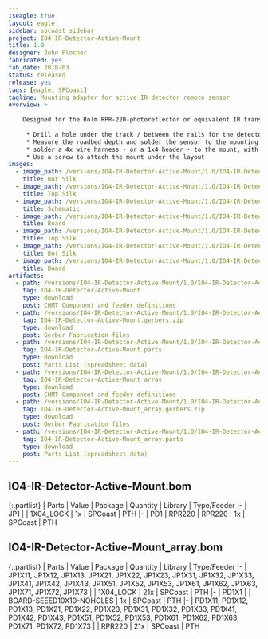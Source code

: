 ```yaml
---
iseagle: true
layout: eagle
sidebar: spcoast_sidebar
project: IO4-IR-Detector-Active-Mount
title: 1.0
designer: John Plocher
fabricated: yes
fab_date: 2018-03
status: released
release: yes
tags: [eagle, SPCoast]
tagline: Mounting adapter for active IR detector remote sensor
overview: >
    
    Designed for the Rolm RPR-220-photoreflector or equivalent IR transmitter/Detector
    
     * Drill a hole under the track / between the rails for the detector sensor 
     * Measure the roadbed depth and solder the sensor to the mounting plate such that the sensor does not extend up past the ties
     * solder a 4x wire harness - or a 1x4 header - to the mount, with the pins/wires facing down / away from the sensor
     * Use a screw to attach the mount under the layout
images:
  - image_path: /versions/IO4-IR-Detector-Active-Mount/1.0/IO4-IR-Detector-Active-Mount_array.bot.brd.png
    title: Bot Silk
  - image_path: /versions/IO4-IR-Detector-Active-Mount/1.0/IO4-IR-Detector-Active-Mount_array.top.brd.png
    title: Top Silk
  - image_path: /versions/IO4-IR-Detector-Active-Mount/1.0/IO4-IR-Detector-Active-Mount.sch.png
    title: Schematic
  - image_path: /versions/IO4-IR-Detector-Active-Mount/1.0/IO4-IR-Detector-Active-Mount_array.brd.png
    title: Board
  - image_path: /versions/IO4-IR-Detector-Active-Mount/1.0/IO4-IR-Detector-Active-Mount.top.brd.png
    title: Top Silk
  - image_path: /versions/IO4-IR-Detector-Active-Mount/1.0/IO4-IR-Detector-Active-Mount.bot.brd.png
    title: Bot Silk
  - image_path: /versions/IO4-IR-Detector-Active-Mount/1.0/IO4-IR-Detector-Active-Mount.brd.png
    title: Board
artifacts:
  - path: /versions/IO4-IR-Detector-Active-Mount/1.0/IO4-IR-Detector-Active-Mount.dpv
    tag: IO4-IR-Detector-Active-Mount
    type: download
    post: CHMT Component and feeder definitions
  - path: /versions/IO4-IR-Detector-Active-Mount/1.0/IO4-IR-Detector-Active-Mount.gerbers.zip
    tag: IO4-IR-Detector-Active-Mount.gerbers.zip
    type: download
    post: Gerber Fabrication files
  - path: /versions/IO4-IR-Detector-Active-Mount/1.0/IO4-IR-Detector-Active-Mount.parts.csv
    tag: IO4-IR-Detector-Active-Mount.parts
    type: download
    post: Parts List (spreadsheet data)
  - path: /versions/IO4-IR-Detector-Active-Mount/1.0/IO4-IR-Detector-Active-Mount_array.dpv
    tag: IO4-IR-Detector-Active-Mount_array
    type: download
    post: CHMT Component and feeder definitions
  - path: /versions/IO4-IR-Detector-Active-Mount/1.0/IO4-IR-Detector-Active-Mount_array.gerbers.zip
    tag: IO4-IR-Detector-Active-Mount_array.gerbers.zip
    type: download
    post: Gerber Fabrication files
  - path: /versions/IO4-IR-Detector-Active-Mount/1.0/IO4-IR-Detector-Active-Mount_array.parts.csv
    tag: IO4-IR-Detector-Active-Mount_array.parts
    type: download
    post: Parts List (spreadsheet data)
---
```


## IO4-IR-Detector-Active-Mount.bom

{:.partlist}
| Parts | Value | Package | Quantity | Library | Type/Feeder
|-
| JP1 |  | 1X04_LOCK | 1x | SPCoast | PTH
|-
| PD1 | RPR220 | RPR220 | 1x | SPCoast | PTH

## IO4-IR-Detector-Active-Mount_array.bom

{:.partlist}
| Parts | Value | Package | Quantity | Library | Type/Feeder
|-
| JP1X11, JP1X12, JP1X13, JP1X21, JP1X22, JP1X23, JP1X31, JP1X32, JP1X33, JP1X41, JP1X42, JP1X43, JP1X51, JP1X52, JP1X53, JP1X61, JP1X62, JP1X63, JP1X71, JP1X72, JP1X73 |  | 1X04_LOCK | 21x | SPCoast | PTH
|-
| PD1X1 |  | BOARD-SEEED10X10-NOHOLES | 1x | SPCoast | PTH
|-
| PD1X11, PD1X12, PD1X13, PD1X21, PD1X22, PD1X23, PD1X31, PD1X32, PD1X33, PD1X41, PD1X42, PD1X43, PD1X51, PD1X52, PD1X53, PD1X61, PD1X62, PD1X63, PD1X71, PD1X72, PD1X73 |  | RPR220 | 21x | SPCoast | PTH
